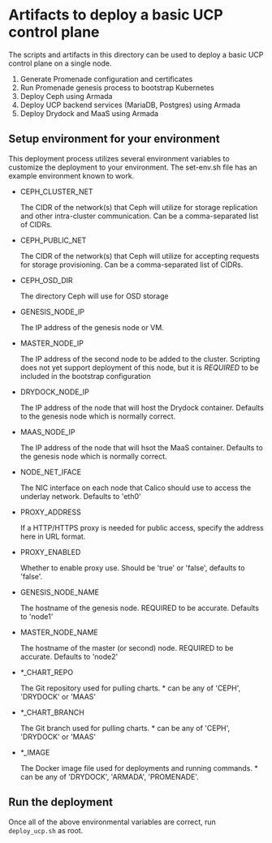 # Artifacts to deploy a basic UCP control plane

The scripts and artifacts in this directory can be used to deploy
a basic UCP control plane on a single node.

1. Generate Promenade configuration and certificates
2. Run Promenade genesis process to bootstrap Kubernetes
3. Deploy Ceph using Armada
4. Deploy UCP backend services (MariaDB, Postgres) using Armada
5. Deploy Drydock and MaaS using Armada

## Setup environment for your environment

This deployment process utilizes several environment variables to
customize the deployment to your environment. The set-env.sh file has
an example environment known to work.

* CEPH\_CLUSTER\_NET

    The CIDR of the network(s) that Ceph will utilize for storage replication and
    other intra-cluster communication. Can be a comma-separated list of CIDRs.

* CEPH\_PUBLIC\_NET

    The CIDR of the network(s) that Ceph will utilize for accepting requests
    for storage provisioning. Can be a comma-separated list of CIDRs.

* CEPH\_OSD\_DIR

    The directory Ceph will use for OSD storage

* GENESIS\_NODE\_IP

    The IP address of the genesis node or VM.

* MASTER\_NODE\_IP

    The IP address of the second node to be added to the cluster. Scripting does not yet
    support deployment of this node, but it is *REQUIRED* to be included in the bootstrap
    configuration

* DRYDOCK\_NODE\_IP

    The IP address of the node that will host the Drydock container. Defaults to the genesis
    node which is normally correct.

* MAAS\_NODE\_IP

    The IP address of the node that will hsot the MaaS container. Defaults to the genesis
    node which is normally correct.

* NODE\_NET\_IFACE

    The NIC interface on each node that Calico should use to access the underlay network. Defaults
    to 'eth0'

* PROXY\_ADDRESS

    If a HTTP/HTTPS proxy is needed for public access, specify the address here in URL format.

* PROXY\_ENABLED

    Whether to enable proxy use. Should be 'true' or 'false', defaults to 'false'.

* GENESIS\_NODE\_NAME

    The hostname of the genesis node. REQUIRED to be accurate. Defaults to 'node1'

* MASTER\_NODE\_NAME

    The hostname of the master (or second) node. REQUIRED to be accurate. Defaults to 'node2'

* \*\_CHART\_REPO

    The Git repository used for pulling charts. \* can be any of 'CEPH', 'DRYDOCK' or 'MAAS'

* \*\_CHART\_BRANCH

    The Git branch used for pulling charts. \* can be any of 'CEPH', 'DRYDOCK' or 'MAAS'

* \*\_IMAGE

    The Docker image file used for deployments and running commands. \* can be any of 'DRYDOCK',
    'ARMADA', 'PROMENADE'.

## Run the deployment

Once all of the above environmental variables are correct, run `deploy_ucp.sh` as root.
